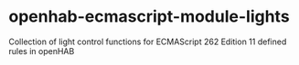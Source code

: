 # openhab-ecmascript-module-lights
Collection of light control functions for ECMAScript 262 Edition 11 defined rules in openHAB
